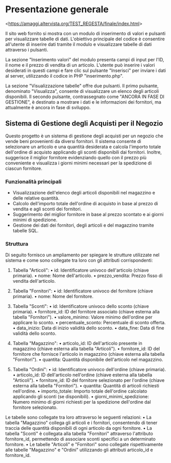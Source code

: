 # Presentazione generale

<<https://amaggi.altervista.org/TEST_REGESTA/finale/index.html>>

Il sito web fornito si mostra con un modulo di inserimento di valori e pulsanti per visualizzare tabelle di dati. L'obiettivo principale del codice è consentire all'utente di inserire dati tramite il modulo e visualizzare tabelle di dati attraverso i pulsanti.

La sezione "Inserimento valori" del modulo presenta campi di input per l'ID, il nome e il prezzo di vendita di un articolo. L'utente può inserire i valori desiderati in questi campi e fare clic sul pulsante "Inserisci" per inviare i dati al server, utilizzando il codice in PHP "inserimento.php".

La sezione "Visualizzazione tabelle" offre due pulsanti. Il primo pulsante, denominato "Visualizza", consente di visualizzare un elenco degli articoli disponibili. Il secondo pulsante, contrassegnato come "ANCORA IN FASE DI GESTIONE", è destinato a mostrare i dati e le informazioni dei fornitori, ma attualmente è ancora in fase di sviluppo.

## Sistema di Gestione degli Acquisti per il Negozio

Questo progetto è un sistema di gestione degli acquisti per un negozio che vende beni provenienti da diversi fornitori. Il sistema consente di selezionare un articolo e una quantità desiderata e calcola l'importo totale dell'ordine di acquisto applicando gli sconti disponibili dai fornitori. Inoltre, suggerisce il miglior fornitore evidenziando quello con il prezzo più conveniente e visualizza i giorni minimi necessari per la spedizione di ciascun fornitore.

### Funzionalità principali 

- Visualizzazione dell'elenco degli articoli disponibili nel magazzino e delle relative quantità.
- Calcolo dell'importo totale dell'ordine di acquisto in base al prezzo di vendita e agli sconti dei fornitori.
- Suggerimento del miglior fornitore in base al prezzo scontato e ai giorni minimi di spedizione.
- Gestione dei dati dei fornitori, degli articoli e del magazzino tramite tabelle SQL.

### Struttura

Di seguito fornisco un ampliamento per spiegare le strutture utilizzate nel sistema e come sono collegate tra loro con gli attributi corrispondenti:
1.	Tabella "Articoli":
  •	id: Identificatore univoco dell'articolo (chiave primaria).
  •	nome: Nome dell'articolo.
  •	prezzo_vendita: Prezzo fisso di vendita dell'articolo.

2.	Tabella "Fornitori":
  •	id: Identificatore univoco del fornitore (chiave primaria).
  •	nome: Nome del fornitore.

3.	Tabella "Sconti":
  •	id: Identificatore univoco dello sconto (chiave primaria).
  •	fornitore_id: ID del fornitore associato (chiave esterna alla tabella "Fornitori").
  •	valore_minimo: Valore minimo dell'ordine per applicare lo sconto.
  •	percentuale_sconto: Percentuale di sconto offerta.
  •	data_inizio: Data di inizio validità dello sconto.
  •	data_fine: Data di fine validità dello sconto.

4.	Tabella "Magazzino":
  •	articolo_id: ID dell'articolo presente in magazzino (chiave esterna alla tabella "Articoli").
  •	fornitore_id: ID del fornitore che fornisce l'articolo in magazzino (chiave esterna alla tabella "Fornitori").
  •	quantita: Quantità disponibile dell'articolo nel magazzino.

5.	Tabella "Ordini":
  •	id: Identificatore univoco dell'ordine (chiave primaria).
  •	articolo_id: ID dell'articolo nell'ordine (chiave esterna alla tabella "Articoli").
  •	fornitore_id: ID del fornitore selezionato per l'ordine (chiave esterna alla tabella "Fornitori").
  •	quantita: Quantità di articoli richiesti nell'ordine.
  •	importo_totale: Importo totale dell'ordine calcolato applicando gli sconti (se disponibili).
  •	giorni_minimi_spedizione: Numero minimo di giorni richiesti per la spedizione dell'ordine dal fornitore selezionato.


Le tabelle sono collegate tra loro attraverso le seguenti relazioni:
    •	La tabella "Magazzino" collega gli articoli e i fornitori, consentendo di tener traccia delle quantità disponibili di ogni articolo da ogni fornitore.
    •	La tabella "Sconti" è collegata alla tabella "Fornitori" attraverso l'attributo fornitore_id, permettendo di associare sconti specifici a un determinato fornitore.
    •	Le tabelle "Articoli" e "Fornitori" sono collegate rispettivamente alle tabelle "Magazzino" e "Ordini" utilizzando gli attributi articolo_id e fornitore_id.
